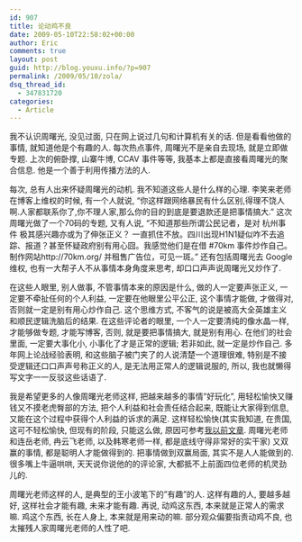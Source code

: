 ```yaml
---
id: 907
title: 论动鸡不良
date: 2009-05-10T22:58:02+00:00
author: Eric
comments: true
layout: post
guid: http://blog.youxu.info/?p=907
permalink: /2009/05/10/zola/
dsq_thread_id:
  - 347831720
categories:
  - Article
---
```

我不认识周曙光, 没见过面, 只在网上说过几句和计算机有关的话. 但是看看他做的事情, 就知道他是个有趣的人. 每次热点事件, 周曙光不是亲自去现场, 就是立即做专题. 上次的俯卧撑, 山寨牛博, CCAV 事件等等, 我基本上都是直接看周曙光的聚合信息. 他是一个善于利用传播方法的人. 

每次, 总有人出来怀疑周曙光的动机. 我不知道这些人是什么样的心理. 李笑来老师在博客上维权的时候, 有一个人就说, &#8220;你这样跟网络暴民有什么区别,得理不饶人啊.人家都联系你了,你不理人家,那么你的目的到底是要退款还是把事情搞大.&#8221; 这次周曙光做了一个70码的专题, 又有人说, &#8220;不知道那些所谓公民记者，是对 杭州事件 极其感兴趣亦或为了伸张正义？ 一直抓住不放。四川出现H1N1疑似咋不去追踪、报道？甚至怀疑政府别有用心囧。我感觉他们是在借 #70km 事件炒作自己。制作网站http://70km.org/ 并租售广告位，可见一斑。&#8221; 还有包括周曙光去 Google 维权, 也有一大帮子人不从事情本身角度来思考, 却口口声声说周曙光又炒作了. 

在这些人眼里, 别人做事, 不管事情本来的原因是什么, 做的人一定要声张正义, 一定要不牵扯任何的个人利益, 一定要在他眼里公平公正, 这个事情才能做, 才做得对, 否则就一定是别有用心炒作自己. 这个思维方式, 不客气的说是被高大全英雄主义和顺民逻辑洗脑后的结果. 在这些评论者的眼里, 一个人一定要清纯的像水晶一样, 才能够做专题, 才能写博客, 否则, 就是要把事情搞大, 就是别有用心. 在他们的社会里面, 一定要大事化小, 小事化了才是正常的逻辑; 若非如此, 就一定是炒作自己. 多年网上论战经验表明, 和这些脑子被门夹了的人说清楚一个道理很难, 特别是不接受逻辑还口口声声号称正义的人, 是无法用正常人的逻辑说服的, 所以, 我也就懒得写文字一一反驳这些话语了. 

我是希望更多的人像周曙光老师这样, 把越来越多的事情&#8221;好玩化&#8221;, 用轻松愉快又赚钱又不摸老虎臀部的方法, 把个人利益和社会责任结合起来, 既能让大家得到信息, 又能在这个过程中获得个人利益的诉求的满足. 这样轻松愉快(其实我知道, 在贵国, 这可不轻松愉快, 但现有的阶段, 只能这么做, 原因可参考[我以前文章](http://blog.youxu.info/2008/07/07/entertaining-politics/). 周曙光老师和连岳老师, 冉云飞老师, 以及韩寒老师一样, 都是底线守得非常好的实干家) 又双赢的事情, 都是聪明人才能做得到的. 把事情做到双赢局面, 其实不是人人能做到的. 很多嘴上牛逼哄哄, 天天说你说他的的评论家, 大都抵不上前面四位老师的机灵劲儿的. 

周曙光老师这样的人, 是典型的王小波笔下的&#8221;有趣&#8221;的人. 这样有趣的人, 要越多越好, 这样社会才能有趣, 未来才能有趣. 再说, 动鸡这东西, 本来就是正常人的需求嘛. 鸡这个东西, 长在人身上, 本来就是用来动的嘛. 部分观众偏要指责动鸡不良, 也太摧残人家周曙光老师的人性了吧.